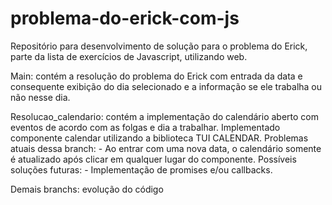 # problema-do-erick-com-js
Repositório para desenvolvimento de solução para o problema do Erick, parte da lista de exercícios de Javascript, utilizando web.

Main: contém a resolução do problema do Erick com entrada da data e consequente exibição do dia selecionado e a informação se ele trabalha ou não nesse dia.

Resolucao_calendario: contém a implementação do calendário aberto com eventos de acordo com as folgas e dia a trabalhar. Implementado componente calendar utilizando a biblioteca TUI CALENDAR.
    Problemas atuais dessa branch:
    - Ao entrar com uma nova data, o calendário somente é atualizado após clicar em qualquer lugar do componente.
    Possíveis soluções futuras:
    - Implementação de promises e/ou callbacks.

Demais branchs: evolução do código
